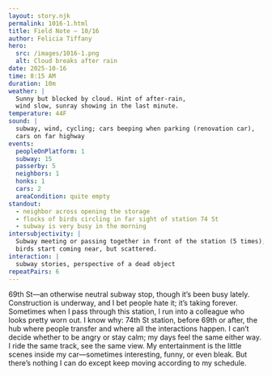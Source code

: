 ```yaml
---
layout: story.njk
permalink: 1016-1.html
title: Field Note — 10/16
author: Felicia Tiffany
hero:
  src: /images/1016-1.png
  alt: Cloud breaks after rain
date: 2025-10-16
time: 8:15 AM
duration: 10m
weather: |
  Sunny but blocked by cloud. Hint of after-rain,
  wind slow, sunray showing in the last minute.
temperature: 44F
sound: |
  subway, wind, cycling; cars beeping when parking (renovation car),
  cars on far highway
events:
  peopleOnPlatform: 1
  subway: 15
  passerby: 5
  neighbors: 1
  honks: 1
  cars: 2
  areaCondition: quite empty
standout:
  - neighbor across opening the storage
  - flocks of birds circling in far sight of station 74 St
  - subway is very busy in the morning
intersubjectivity: |
  Subway meeting or passing together in front of the station (5 times);
  birds start coming near, but scattered.
interaction: |
  subway stories, perspective of a dead object
repeatPairs: 6
---
```


69th St—an otherwise neutral subway stop, though it’s been busy lately. Construction is underway, and I bet people hate it; it’s taking forever. Sometimes when I pass through this station, I run into a colleague who looks pretty worn out. I know why: 74th St station, before 69th or after, the hub where people transfer and where all the interactions happen. I can’t decide whether to be angry or stay calm; my days feel the same either way. I ride the same track, see the same view. My entertainment is the little scenes inside my car—sometimes interesting, funny, or even bleak. But there’s nothing I can do except keep moving according to my schedule.
